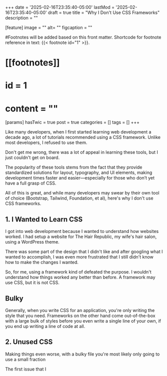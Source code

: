 +++
date = '2025-02-16T23:35:40-05:00'
lastMod = '2025-02-16T23:35:40-05:00'
draft = true
title = "Why I Don't Use CSS Frameworks"
description = ""

[feature]
  image = ""
  alt= ""
  figcaption = ""

#Footnotes will be added based on this front matter. Shortcode for footnote reference in text: {{< footnote id="1" >}}.

# [[footnotes]]
#   id = 1
#   content = ""

[params]
  hasTwic = true
  post = true
  categories = []
  tags = []
+++

Like many developers, when I first started learning web development a decade ago, a lot of tutorials recommended using a CSS framework. Unlike most developers, I refused to use them.

Don't get me wrong, there was a lot of appeal in learning these tools, but I just couldn't get on board.

The popularity of these tools stems from the fact that they provide standardized solutions for layout, typography, and UI elements, making development times faster and easier—especially for those who don’t yet have a full grasp of CSS.

All of this is great, and while many developers may swear by their own tool of choice (Bootstrap, Tailwind, Foundation, et al), here's why I don't use CSS frameworks.

## 1. I Wanted to Learn CSS

I got into web development because I wanted to understand how websites worked. I had setup a website for The Hair Republic, my wife's hair salon, using a WordPress theme.

There was some part of the design that I didn't like and after googling what I wanted to accomplish, I was even more frustrated that I still didn't know how to make the changes I wanted.

So, for me, using a framework kind of defeated the purpose. I wouldn't understand how things worked any better than before. A framework may use CSS, but it is not CSS.

## Bulky

Generally, when you write CSS for an application, you're only writing the style that you need. Frameworks on the other hand come out-of-the-box with a large bulk of styles before you even write a single line of your own, if you end up writing a line of code at all.

## 2. Unused CSS

Making things even worse, with a bulky file  you're most likely only going to use a small fraction

The first issue that I 



